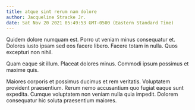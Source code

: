 ```yaml
---
title: atque sint rerum nam dolore
author: Jacqueline Stracke Jr.
date: Sat Nov 20 2021 05:49:53 GMT-0500 (Eastern Standard Time)
---
```

Quidem dolore numquam est. Porro ut veniam minus consequatur et. Dolores iusto ipsam sed eos facere libero. Facere totam in nulla. Quos excepturi non nihil.

 Quam eaque sit illum. Placeat dolores minus. Commodi ipsum possimus et maxime quis.

 Maiores corporis et possimus ducimus et rem veritatis. Voluptatem provident praesentium. Rerum nemo accusantium quo fugiat eaque sunt expedita. Cumque voluptatem non veniam nulla quia impedit. Dolorem consequatur hic soluta praesentium maiores.